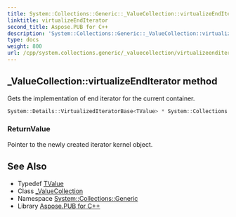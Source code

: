 ```yaml
---
title: System::Collections::Generic::_ValueCollection::virtualizeEndIterator method
linktitle: virtualizeEndIterator
second_title: Aspose.PUB for C++
description: 'System::Collections::Generic::_ValueCollection::virtualizeEndIterator method. Gets the implementation of end iterator for the current container in C++.'
type: docs
weight: 800
url: /cpp/system.collections.generic/_valuecollection/virtualizeenditerator/
---
```

## _ValueCollection::virtualizeEndIterator method


Gets the implementation of end iterator for the current container.

```cpp
System::Details::VirtualizedIteratorBase<TValue> * System::Collections::Generic::_ValueCollection<Dict>::virtualizeEndIterator() override
```


### ReturnValue

Pointer to the newly created iterator kernel object.

## See Also

* Typedef [TValue](../tvalue/)
* Class [_ValueCollection](../)
* Namespace [System::Collections::Generic](../../)
* Library [Aspose.PUB for C++](../../../)
